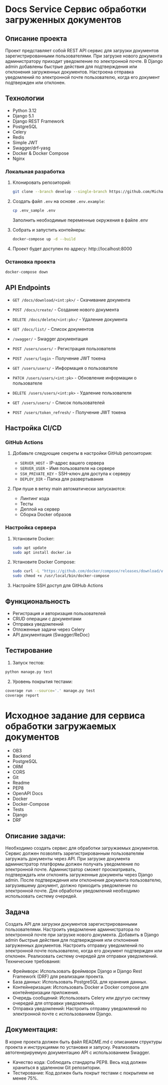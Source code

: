 # Docs Service Сервис обработки загруженных документов

## Описание проекта

Проект представляет собой REST API сервис для загрузки документов зарегистрированными пользователями.
При загрузке нового документа администратору приходит уведомление по электронной почте.
В Django admin добавлены  быстрые действия для подтверждения или отклонения загруженных документов.
Настроена отправка уведомлений по электронной почте пользователю, когда его документ подтвержден или отклонен.

## Технологии

- Python 3.12
- Django 5.1
- Django REST Framework
- PostgreSQL
- Celery
- Redis
- Simple JWT
- Swagger/drf-yasg
- Docker & Docker Compose
- Nginx



### Локальная разработка

1. Клонировать репозиторий:

   ```bash
   git clone --branch develop --single-branch https://github.com/MichaelGorbunov/upl_docs
   ```

2. Создать файл `.env` на основе `.env.example`:

   ```bash
   cp .env_sample .env
   ```

   Заполнить необходимые переменные окружения в файле .env

3. Собрать и запустить контейнеры:

   ```bash
   docker-compose up -d --build
   ```

4. Проект будет доступен по адресу: http://localhost:8000

### Остановка проекта

```bash
docker-compose down
```

## API Endpoints


- `GET /docs/download/<int:pk>/` - Скачивание документа
- `POST /docs/create/` - Создание нового документа
- `DELETE /docs/delete/<int:pk>/` - Удаление документа
- `GET /docs/list/` - Список документов


- `/swagger/` - Swagger документация



- `POST /users/users/` - Регистрация пользователя
- `POST /users/login` - Получение JWT токена
- `GET /users/users/` - Информация о пользователе
- `PATCH /users/users/<int:pk>` - Обновление информации о пользователе
- `DELETE /users/users/<int:pk>` - Удаление пользователя
- `GET /users/users/` - Список пользователей
- `POST /users/token_refresh/` - Получение JWT токена

## Настройка CI/CD

### GitHub Actions

1. Добавьте следующие секреты в настройки GitHub репозитория:

   - `SERVER_HOST` - IP-адрес вашего сервера
   - `SERVER_USER` - Имя пользователя на сервере
   - `SSH_PRIVATE_KEY` - SSH-ключ для доступа к серверу
   - `DEPLOY_DIR` - Папка для развертывания

2. При пуше в ветку main автоматически запускаются:

   - Линтинг кода
   - Тесты   
   - Деплой на сервер
   - Сборка Docker образов
   

### Настройка сервера

1. Установите Docker:

   ```bash
   sudo apt update
   sudo apt install docker.io
   ```

2. Установите Docker Compose:

   ```bash
   sudo curl -L "https://github.com/docker/compose/releases/download/v2.24.1/docker-compose-$(uname -s)-$(uname -m)" -o /usr/local/bin/docker-compose
   sudo chmod +x /usr/local/bin/docker-compose
   ```

3. Настройте SSH доступ для GitHub Actions

## Функциональность

- Регистрация и авторизация пользователей
- CRUD операции с документами 
- Отправка уведомлений
- Отложенные задачи через Celery
- API документация (Swagger/ReDoc)

## Тестирование

1. Запуск тестов:

```bash
python manage.py test

```
2. Уровень покрытия тестами:

```bash
coverage run --source='.' manage.py test
coverage report
```


# Исходное задание для сервиса обработки загружаемых документов

- OB3
- Backend
- PostgreSQL
- ORM
- CORS
- Git
- Readme
- PEP8
- OpenAPI Docs
- Docker
- Docker-Compose
- Tests
- Django
- DRF

## Описание задачи:

Необходимо создать сервис для обработки загружаемых документов. Сервис должен позволять зарегистрированным пользователям загружать документы через API. При загрузке документа администратор платформы должен получать уведомление по электронной почте. Администратор сможет просматривать, подтверждать или отклонять загруженные документы через Django admin. После подтверждения или отклонения документа пользователю, загрузившему документ, должно приходить уведомление по электронной почте. Для обработки уведомлений необходимо использовать систему очередей.

## Задача

Создать API для загрузки документов зарегистрированными пользователями.
Настроить уведомление администратора по электронной почте при загрузке нового документа.
Добавить в Django admin быстрые действия для подтверждения или отклонения загруженных документов.
Настроить отправку уведомлений по электронной почте пользователю, когда его документ подтвержден или отклонен.
Реализовать систему очередей для отправки уведомлений.
Технические требования:

- Фреймворк:
Использовать фреймворк Django и Django Rest Framework (DRF) для реализации проекта.
- База данных:
Использовать PostgreSQL для хранения данных.
- Контейнеризация:
Использовать Docker и Docker compose для контейнеризации приложения.
- Очередь сообщений:
Использовать Celery или другую систему очередей для отправки уведомлений.
- Отправка уведомлений:
Настроить отправку уведомлений по электронной почте с использованием Django.

## Документация:
В корне проекта должен быть файл README.md с описанием структуры проекта и инструкциями по установке и запуску.
Реализовать автогенерируемую документацию API с использованием Swagger.
- Качество кода:
Соблюдать стандарты PEP8.
Весь код должен храниться в удаленном Git репозитории.
- Тестирование:
Код должен быть покрыт тестами с покрытием не менее 75%.
